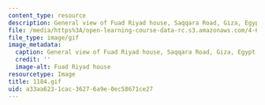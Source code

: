 ```yaml
---
content_type: resource
description: General view of Fuad Riyad house, Saqqara Road, Giza, Egypt (1967).
file: /media/https%3A/open-learning-course-data-rc.s3.amazonaws.com/4-615-the-architecture-of-cairo-spring-2002/a33aa6231cac36276a9e0ec58671ce27_1184.gif
file_type: image/gif
image_metadata:
  caption: General view of Fuad Riyad house, Saqqara Road, Giza, Egypt (1967).
  credit: ''
  image-alt: Fuad Riyad house
resourcetype: Image
title: 1184.gif
uid: a33aa623-1cac-3627-6a9e-0ec58671ce27
---
```

